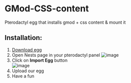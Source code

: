 # GMod-CSS-content
Pterodactyl egg that installs gmod + css content &amp; mount it


## Installation:
1. <a id="raw-url" href="https://github.com/Be1zebub/GMod-CSS-content/raw/master/egg-garrys-mod-css-content-included.json" title="Download egg" download="egg-garrys-mod-css-content-included.json" target="_blank">Download egg</a>
2. Open Nests page in your pterodactyl panel
![image](https://user-images.githubusercontent.com/34854689/175773747-329af86c-19b5-4e34-9f41-4fc2b9293ef5.png)
3. Click on **Import Egg** button  
![image](https://user-images.githubusercontent.com/34854689/175773972-078bb5b8-d9ba-48a5-a2bc-45a0ac5ee7ee.png)
4. Upload our egg
5. Have a fun

